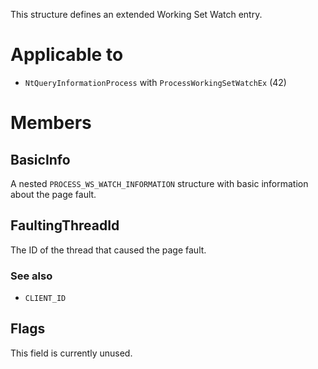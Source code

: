 This structure defines an extended Working Set Watch entry.

# Applicable to
 - `NtQueryInformationProcess` with `ProcessWorkingSetWatchEx` (42)

# Members

## BasicInfo
A nested `PROCESS_WS_WATCH_INFORMATION` structure with basic information about the page fault.

## FaultingThreadId
The ID of the thread that caused the page fault.

### See also
 - `CLIENT_ID`

## Flags
This field is currently unused.
